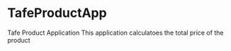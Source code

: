 # TafeProductApp
Tafe Product Application
This application calculatoes the total price of the product
